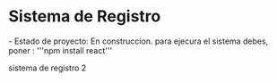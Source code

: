 <h1>Sistema de Registro</h1>
- Estado de proyecto: En construccion.
para ejecura el sistema debes, poner :
'''npm install react'''

sistema de registro 2 
